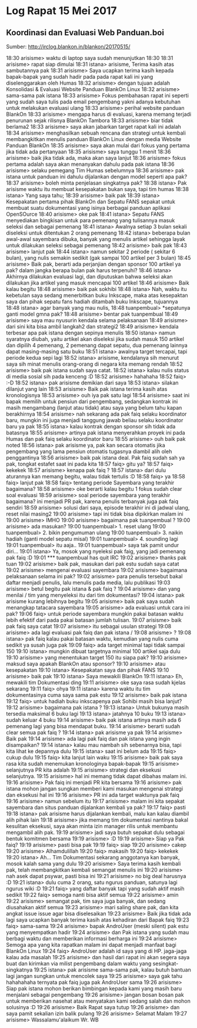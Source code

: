 # Log Rapat 15 Mei 2017
## Koordinasi dan Evaluasi Web Panduan.boi
Sumber: http://irclog.blankon.in/blankon/20170515/


18:30 arisisme> waktu di laptop saya sudah menunjutkan 18:30
18:31 arisisme> rapat siap dimulai
18:31 istana> arisisme, Terima kasih atas sambutannya pak
18:31 arisisme> Saya ucapkan terima kasih kepada bapak-bapak yang sudah hadir pada pada rapat kali ini yang diselenggarakan oleh Humas
18:32 arisisme> dengan tujuan adalah Konsolidasi & Evaluasi Website Panduan BlankOn Linux
18:32 arisisme> sama-sama pak istana
18:33 arisisme> Fokus pembahasan rapat ini seperti yang sudah saya tulis pada email pengembang yakni adanya kebutuhan untuk melakukan evaluasi ulang
18:33 arisisme> perihal website panduan BlankOn
18:33 arisisme> mengapa harus di evaluasi, karena memang terjadi penurunan sejak rilisnya BlankOn Tambora
18:33 arisisme> biar tidak berlama2
18:33 arisisme> saya akan jabarkan target rapat kali ini adalah
18:34 arisisme> menghasilkan sebuah rencana dan strategi untuk kembali membangkitkan menulis panduan BlankOn Linux dengan media Website Panduan BlankOn
18:35 arisisme> saya akan mulai dari fokus yang pertama jika tidak ada pertanyaan
18:35 arisisme> saya tunggu 1 menit
18:36 arisisme> baik jika tidak ada, maka akan saya lanjut
18:36 arisisme> fokus pertama adalah saya akan menanyakan dahulu pada pak istana
18:36 arisisme> selaku pemegang Tim Humas sebelumnya
18:36 arisisme> pak istana untuk panduan ini dahulu dijalankan dengan model seperti apa pak?
18:37 arisisme> boleh minta penjelasan singkatnya pak?
18:38 istana> Pak arisisme waktu itu membuat kesepakatan bukan saya, tapi tim humas
18:38 istana> Yang saya tahu;
18:39 arisisme> baik pak
18:39 istana> Kesepakatan pertama pihak BlankOn dan Sepatu FANS sepakat untuk membuat suatu dokumentasi yang isinya berbagai panduan aplikasi OpenSOurce
18:40 arisisme> oke pak
18:41 istana> Sepatu FANS menyediakan bingkisan untuk para pemenang yang tulisannya masuk seleksi dan sebagai pemenang
18:41 istana> Awalnya setiap 3 bulan sekali diseleksi untuk ditentukan 2 orang pemenang
18:42 istana> beberapa bulan awal-awal sayembara dibuka, banyak yang menulis artikel sehingga layak untuk dilakukan seleksi sebagai pemenang
18:42 arisisme> baik pak
18:43 arisisme> lanjut pak
18:44 istana> namun sekitar 2 periode ( sekitar 6 bulan), yang nulis semakin sedikit (gak sampai 100 artikel per 3 bulan)
18:45 arisisme> Baik pak, berarti ada perjanjian dengan sponsor 100 artikel ya pak? dalam jangka berapa bulan pak harus terpenuhi?
18:46 istana> Akhirnya dilakukan evaluasi lagi, dan diputuskan bahwa seleksi akan dilakukan jika artikel yang masuk mencapai 100 artikel
18:46 arisisme> Baik kalau begitu
18:48 arisisme> baik pak sokhibi
18:48 istana> Nah, waktu itu kebetulan saya sedang menerbitkan buku Inkscape, maka atas kesepaktan saya dan pihak sepatu fans hadiah ditambah buku Inkscape, tujuannya
18:48 istana> agar banyak yang mau nulis,
18:48 tuanpembual> *sepatunya ganti model gmna pak?
18:48 arisisme> bentar pak tuanpembual
18:49 arisisme> saya mau nyusurin kendala selama pelaksanaan
18:49 arisisme> dari sini kita bisa ambil langkah2 dan strategi2
18:49 arisisme> kendala terbesar apa pak istana dengan sepinya menulis
18:50 istana> namun syaratnya diubah, yaitu artikel akan diseleksi jika sudah masuk 150 artikel dan dipilih 4 pemenang, 2 pemenang dapat sepatu, dua pemenang lainnya dapat masing-masing satu buku
18:51 istana> awalnya target tercapai, tapi periode kedua sepi lagi
18:52 istana> arisisme, kendalanya sih menurut saya sih minat menulis orang-orang di negara kita memang rendah
18:52 arisisme> baik pak istana sudah saya catat.
18:52 istana> kalau nulis status di media sosial sih pada kenceng :D
18:52 arisisme> hahahaha
18:52 faiq> :-D
18:52 istana> pak arisisme demikian dari saya
18:53 istana> silakan dilanjut yang lain
18:53 arisisme> Baik pak istana terima kasih atas kronologisnya
18:53 arisisme> ouh iya pak satu lagi
18:54 arisisme> saat ini bapak memilih untuk pensiun dari pengembang, sedangkan kontrak ini masih mengambang (lanjut atau tidak) atau saya yang belum tahu kapan berakhirnya
18:54 arisisme> nah sekarang ada pak faiq selaku koordinator baru, mungkin ini juga menjadi tanggung jawab beliau selaku koordinator baru ya pak
18:55 istana> kalau kontrak dengan sponsor sih tidak ada batasnya
18:55 arisisme> artinya pak istana menyerahkan proyek ini pada Humas dan pak faiq selaku koordinator baru
18:55 arisisme> ouh baik pak noted
18:56 istana> pak arisisme ya, pak kan secara otomatis jika pengembang yang lama pensiun otomatis tugasnya diambil alih oleh penggantinya
18:56 arisisme> baik pak istana deal. Pak faiq sudah sah ya pak, tongkat estafet saat ini pada kita
18:57 faiq> gitu ya?
18:57 faiq> kekekek
18:57 arisisme> kenapa pak faiq ?
18:57 istana> dari dulu aturannya kan memang begitu, walau tidak tertulis :D
18:58 faiq> ya
18:58 faiq> lanjut pak
18:58 faiq> tentang periode Sayembara yang terakhir bagaimana?
18:58 arisisme> oke berarti kalau begitu 1 fokus sudah clear soal evaluasi
18:59 arisisme> soal periode sayembara yang terakhir bagaimana? ini menjadi PR pak, karena penulis terbanyak juga pak faiq sendiri
18:59 arisisme> solusi dari saya, episode terakhir ini di jadwal ulang, reset nilai masing2
19:00 arisisme> tapi ini tidak bisa dipikirkan malam ini
19:00 arisisme> IMHO
19:00 arisisme> bagaimana pak tuanpembual ?
19:00 arisisme> ada masukan?
19:00 tuanpembual> 1. reset ulang
19:00 tuanpembual> 2. bikin pengumuman ulang
19:00 tuanpembual> 3. naikin hadiah (ganti model sepatu misal)
19:01 tuanpembual> 4. sounding lagi
19:01 tuanpembual> itu aaja..
19:01 tuanpembual> saya tak pamit undur diri...
19:01 istana> Ya, mosok yang nyeleksi pak faig, yang jadi pemenang pak faiq :D
19:01 *** tuanpembual has quit IRC
19:02 arisisme> thanks pak tuan
19:02 arisisme> baik pak, masukan dari pak estu sudah saya catat
19:02 arisisme> mengenai evaluasi sayembara
19:02 arisisme> bagaimana pelaksanaan selama ini pak?
19:02 arisisme> para penulis tersebut bakal daftar menjadi penulis, lalu menulis pada media, lalu publikasi
19:03 arisisme> betul begitu pak istana & pak faiq ?
19:04 arisisme> dan yang menilai / tim yang menyeleksi itu dari tim dokumentasi?
19:04 istana> pak arisisme kurang lebihnya begitu
19:05 arisisme> baik pak saya sudah menangkap tatacara sayembara
19:05 arisisme> ada evaluasi untuk cara ini pak?
19:06 faiq> untuk periode sayembara mungkin pakai batasan waktu lebih efektif dari pada pakai batasan jumlah tulisan.
19:07 arisisme> baik pak faiq saya catat
19:07 arisisme> itu sebagai usulan strategi
19:08 arisisme> ada lagi evaluasi pak faiq dan pak istana /
19:08 arisisme> ?
19:08 istana> pak faiq kalau pakai batasan waktu, kemudian yang nulis cuma sedikit ya susah juga pak
19:09 faiq> ada target minimal tapi tidak sampai 150
19:10 istana> mungkin dibuat targetnya minimal 100 artikel saja dulu
19:10 arisisme> yang menentukan target 150 itu siapa pak?
19:10 arisisme> maksud saya apakah BlankOn atau sponsor?
19:10 arisisme> atau kesepakatan
19:10 istana> Kesepakatan saya dan pihak FANS
19:10 arisisme> baik pak
19:10 istana> Saya mewakili BlankOn
19:11 istana> Eh, mewakili tim Dokumentasi ding
19:11 arisisme> oke saya rasa sudah kjelas sekarang
19:11 faiq> ohya
19:11 istana> karena waktu itu tim dokumentasinya cuma saya sama pak estu
19:12 arisisme> baik pak istana
19:12 faiq> untuk hadiah buku inkscapenya pak Sohibi masih bisa lanjut?
19:12 arisisme> bagaimana pak istana ?
19:13 istana> Untuk bukunya masih tersedia maksimal 6 buku lagi
19:13 istana> jatahnya 10 buku
19:13 istana> sudah keluar 4 buku
19:14 arisisme> baik pak istana artinya masih ada 6 pemenang lagi yang bisa mendapat buku.
19:14 arisisme> berarti sudah clear semua pak faiq ?
19:14 istana> pak arisisme ya pak
19:14 arisisme> Baik pak
19:14 arisisme> ada lagi pak faiq dan pak istana yang ingin disampaikan?
19:14 istana> kalau mau nambah sih sebenarnya bisa, tapi kita lihat ke depannya dulu
19:15 istana> saat ini belum ada
19:15 faiq> cukup dulu
19:15 faiq> kita lanjut lain waku
19:15 arisisme> baik pak saya rasa kita sudah menemukan kronologinya bapak-bapak
19:15 arisisme> selanjutnya PR kita adalah
19:15 arisisme> strategi dan eksekusi selanjutnya.
19:15 arisisme> hal ini memang tidak dapat dibahas malam ini.
19:16 arisisme> Pak faiq ini menjadi PR kita bersama
19:16 arisisme> pak istana mohon jangan sungkan memberi kami masukan mengenai strategi dan eksekusi hal ini
19:16 arisisme> PR ini ada target waktunya pak faiq
19:16 arisisme> namun sebelum itu
19:17 arisisme> malam ini kita sepakat sayembara dan situs panduan dijalankan kembali ya pak?
19:17 faiq> pasti
19:18 istana> pak arisisme harus dijalankan kembali, malu kan kalau diambil alih pihak lain
19:18 arisisme> jika memang tim dokumentasi nantinya bakal kesulitan eksekusi, saya akan minta izin manager rilis untuk membantu mengambil alih pak.
19:19 arisisme> jadi saya butuh sepakat dulu sebagai bentuk komitmen bersama
19:19 arisisme> :D
19:19 arisisme> Siap ya Pak faiq?
19:19 arisisme> pasti bisa pak
19:19 faiq> siap
19:20 arisisme> cakep
19:20 arisisme> Alhamdulillah
19:20 faiq> makasih
19:20 faiq> kekekek
19:20 istana> Ah... Tim Dokumentasi sekarang anggotanya kan banyak, mosok kalah sama yang dulu
19:20 arisisme> Saya terima kasih kembali pak, telah membangkitkan kembali semangat menulis ini
19:20 arisisme> nah asek dapat psywar, pasti bisa ini
19:21 arisisme> no big deal harusnya :D
19:21 istana> dulu cuma 2 orang, satu ngurus panduan, satunya lagi ngurus wiki :D
19:21 faiq> yang daftar banyak tapi yang sudah aktif masih sedikit
19:22 faiq> semoga nanti bisa aktif semua
19:22 arisisme> amin
19:22 arisisme> semangat pak, tim saya juga banyak, dan sedang diusahakan aktif semua
19:23 arisisme> mari saling share pak, dan kita angkat issue issue agar bisa diselesaikan
19:23 arisisme> Baik jika tidak ada lagi saya ucapkan banyak terima kasih atas kehadiran dari Bapak faiq
19:23 faiq> sama-sama
19:24 arisisme> bapak AndroUser (meski silent) pak estu yang menyempatkan hadir
19:24 arisisme> dan Pak istana yang sudah mau berbagi waktu dan memberikan informasi berharga ini
19:24 arisisme> Semoga apa yang kita rapatkan malam ini dapat menjadi manfaat bagi BlankOn Linux
19:24 faiq> AndroUser adalah id saya yang di HP. jaga-jaga kalau ada masalah
19:25 arisisme> dan hasil dari rapat ini akan segera saya buat dan kirimkan via milist pengembang dalam waktu yang sesingkat-singkatnya
19:25 istana> pak arisisme sama-sama pak, kalau butuh bantuan lagi jangan sungkan untuk mencolek saya
19:25 arisisme> saya gak tahu hahahahaha ternyata pak faiq juga pak AndroUser sama
19:26 arisisme> Siap pak istana mohon berikan bimbingan kepada kami yang masih baru menjalani sebagai pengembang
19:26 arisisme> jangan bosan bosan pak untuk memberikan nasehat atau menyatakan kami sedang salah dan mohon solusinya :D
19:26 arisisme> Baik Rapat saya tutup
19:26 arisisme> dan saya pamit sekalian izin balik pulang
19:26 arisisme> Selamat Malam
19:27 arisisme> Wassalamu'alaikum Wr. WB 
